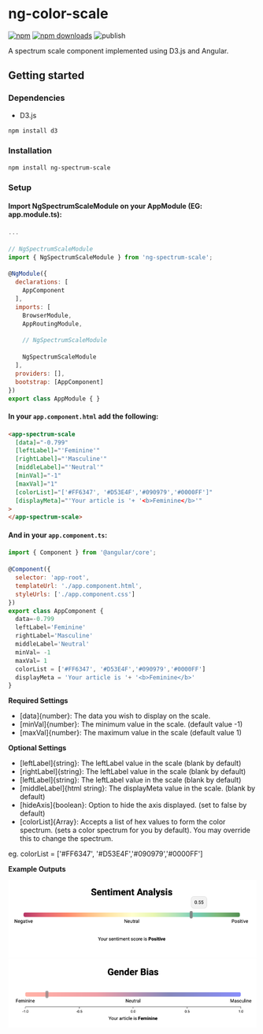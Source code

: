# ng-color-scale

[![npm](https://img.shields.io/npm/v/ng-spectrum-scale.svg)](https://www.npmjs.com/package/ng-spectrum-scale)
[![npm downloads](https://img.shields.io/npm/dm/ng-spectrum-scale.svg)](https://npmjs.org/ng-spectrum-scale)
![publish](https://github.com/eddrichjanzzen/ng-spectrum-scale/workflows/Publish%20spectrum/badge.svg)

A spectrum scale component implemented using D3.js and Angular. 


## Getting started

### Dependencies
* D3.js

```
npm install d3
```

### Installation

```
npm install ng-spectrum-scale
```

### Setup
#### Import NgSpectrumScaleModule on your AppModule (EG: app.module.ts):

```js
...

// NgSpectrumScaleModule
import { NgSpectrumScaleModule } from 'ng-spectrum-scale';

@NgModule({
  declarations: [
    AppComponent
  ],
  imports: [
    BrowserModule,
    AppRoutingModule,

    // NgSpectrumScaleModule

    NgSpectrumScaleModule
  ],
  providers: [],
  bootstrap: [AppComponent]
})
export class AppModule { }
```
#### In your `app.component.html` add the following:

```html
<app-spectrum-scale
  [data]="-0.799"
  [leftLabel]="'Feminine'"
  [rightLabel]="'Masculine'"
  [middleLabel]="'Neutral'"
  [minVal]="-1"
  [maxVal]="1"
  [colorList]="['#FF6347', '#D53E4F','#090979','#0000FF']"
  [displayMeta]="'Your article is '+ '<b>Feminine</b>'"
>
</app-spectrum-scale>
```

#### And in your `app.component.ts`:

```js
import { Component } from '@angular/core';

@Component({
  selector: 'app-root',
  templateUrl: './app.component.html',
  styleUrls: ['./app.component.css']
})
export class AppComponent {
  data=-0.799
  leftLabel='Feminine'
  rightLabel='Masculine'
  middleLabel='Neutral'
  minVal= -1
  maxVal= 1
  colorList = ['#FF6347', '#D53E4F','#090979','#0000FF']
  displayMeta = 'Your article is '+ '<b>Feminine</b>'
}
```

__Required Settings__
* [data]{number}: The data you wish to display on the scale.
* [minVal]{number}: The minimum value in the scale. (default value -1)
* [maxVal]{number}:  The maximum value in the scale (default value 1)


__Optional Settings__
* [leftLabel]{string}: The leftLabel value in the scale (blank by default)
* [rightLabel]{string}:  The leftLabel value in the scale (blank by default)
* [leftLabel]{string}: The leftLabel value in the scale (blank by default)
* [middleLabel]{html string}:  The displayMeta value in the scale. (blank by default)
* [hideAxis]{boolean}: Option to hide the axis displayed. (set to false by default)
* [colorList]{Array<string>}: Accepts a list of hex values to form the color spectrum. (sets a color spectrum for you by default). You may override this to change the spectrum. 

eg. colorList = ['#FF6347', '#D53E4F','#090979','#0000FF']

__Example Outputs__

![Sentiment](/images/sentiment-analysis.png)
![Gender](/images/gender-bias.png)

